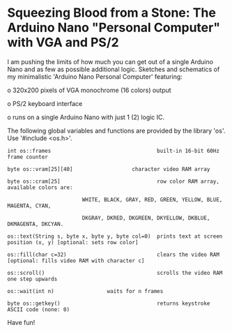 # Squeezing Blood from a Stone: The Arduino Nano "Personal Computer" with VGA and PS/2

I am pushing the limits of how much you can get out of a single Arduino Nano and as few as possible additional logic. Sketches and schematics of my minimalistic 'Arduino Nano Personal Computer' featuring:

o 320x200 pixels of VGA monochrome (16 colors) output

o PS/2 keyboard interface

o runs on a single Arduino Nano with just 1 (2) logic IC. 

The following global variables and functions are provided by the library 'os'. Use '#include <os.h>'.

	int os::frames                                  built-in 16-bit 60Hz frame counter

	byte os::vram[25][40] 			        character video RAM array

	byte os::cram[25]                               row color RAM array, available colors are:

       						WHITE, BLACK, GRAY, RED, GREEN, YELLOW, BLUE, MAGENTA, CYAN,
			    
							DKGRAY, DKRED, DKGREEN, DKYELLOW, DKBLUE, DKMAGENTA, DKCYAN.
		
	os::text(String s, byte x, byte y, byte col=0)  prints text at screen position (x, y) [optional: sets row color]

	os::fill(char c=32)                             clears the video RAM [optional: fills video RAM with character c]

	os::scroll()                                    scrolls the video RAM one step upwards

	os::wait(int n)					waits for n frames

	byte os::getkey()                               returns keystroke ASCII code (none: 0)

Have fun!
